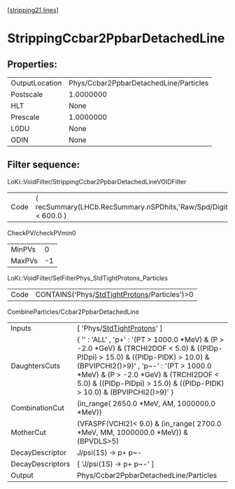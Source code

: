 [[stripping21 lines]](./stripping21-index)

# StrippingCcbar2PpbarDetachedLine

## Properties:

|                |                                        |
|----------------|----------------------------------------|
| OutputLocation | Phys/Ccbar2PpbarDetachedLine/Particles |
| Postscale      | 1.0000000                              |
| HLT            | None                                   |
| Prescale       | 1.0000000                              |
| L0DU           | None                                   |
| ODIN           | None                                   |

## Filter sequence:

LoKi::VoidFilter/StrippingCcbar2PpbarDetachedLineVOIDFilter

|      |                                                                    |
|------|--------------------------------------------------------------------|
| Code | ( recSummary(LHCb.RecSummary.nSPDhits,'Raw/Spd/Digits') \< 600.0 ) |

CheckPV/checkPVmin0

|        |     |
|--------|-----|
| MinPVs | 0   |
| MaxPVs | -1  |

LoKi::VoidFilter/SelFilterPhys_StdTightProtons_Particles

|      |                                                                                                |
|------|------------------------------------------------------------------------------------------------|
| Code | CONTAINS('Phys/[StdTightProtons](./stripping21-commonparticles-stdtightprotons)/Particles')\>0 |

CombineParticles/Ccbar2PpbarDetachedLine

|                  |                                                                                                                                                                                                                                                                                                           |
|------------------|-----------------------------------------------------------------------------------------------------------------------------------------------------------------------------------------------------------------------------------------------------------------------------------------------------------|
| Inputs           | [ 'Phys/[StdTightProtons](./stripping21-commonparticles-stdtightprotons)' ]                                                                                                                                                                                                                             |
| DaughtersCuts    | { '' : 'ALL' , 'p+' : '(PT \> 1000.0 \*MeV) & (P \> -2.0 \*GeV) & (TRCHI2DOF \< 5.0) & ((PIDp-PIDpi) \> 15.0) & ((PIDp-PIDK) \> 10.0) & (BPVIPCHI2()\>9)' , 'p~-' : '(PT \> 1000.0 \*MeV) & (P \> -2.0 \*GeV) & (TRCHI2DOF \< 5.0) & ((PIDp-PIDpi) \> 15.0) & ((PIDp-PIDK) \> 10.0) & (BPVIPCHI2()\>9)' } |
| CombinationCut   | (in_range( 2650.0 \*MeV, AM, 1000000.0 \*MeV))                                                                                                                                                                                                                                                            |
| MotherCut        | (VFASPF(VCHI2)\< 9.0) & (in_range( 2700.0 \*MeV, MM, 1000000.0 \*MeV)) & (BPVDLS\>5)                                                                                                                                                                                                                      |
| DecayDescriptor  | J/psi(1S) -\> p+ p~-                                                                                                                                                                                                                                                                                      |
| DecayDescriptors | [ 'J/psi(1S) -\> p+ p~-' ]                                                                                                                                                                                                                                                                              |
| Output           | Phys/Ccbar2PpbarDetachedLine/Particles                                                                                                                                                                                                                                                                    |
